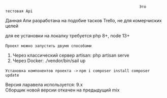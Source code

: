                                                                Это тестовая Api


Данная Апи разработана на подобие тасков Trello, не для комерчиских целей


для ее установки на локалку требуется php 8+, node 13+ <br><br>
                                                                ``Проект можно запустить двумя способами``
1) Через классический сервер artisan: php artisan serve
2) Через Docker: ./vendor/bin/sail up

```Установка компонентов проекта ->```
``npm i
composer install
composer update
``

Версия ларавела используется: 9.x <br>
Сборщик новой версии откачен на предыдущий mix
